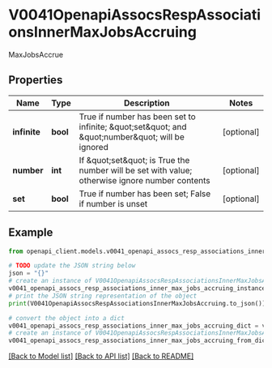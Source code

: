 # V0041OpenapiAssocsRespAssociationsInnerMaxJobsAccruing

MaxJobsAccrue

## Properties

Name | Type | Description | Notes
------------ | ------------- | ------------- | -------------
**infinite** | **bool** | True if number has been set to infinite; \&quot;set\&quot; and \&quot;number\&quot; will be ignored | [optional] 
**number** | **int** | If \&quot;set\&quot; is True the number will be set with value; otherwise ignore number contents | [optional] 
**set** | **bool** | True if number has been set; False if number is unset | [optional] 

## Example

```python
from openapi_client.models.v0041_openapi_assocs_resp_associations_inner_max_jobs_accruing import V0041OpenapiAssocsRespAssociationsInnerMaxJobsAccruing

# TODO update the JSON string below
json = "{}"
# create an instance of V0041OpenapiAssocsRespAssociationsInnerMaxJobsAccruing from a JSON string
v0041_openapi_assocs_resp_associations_inner_max_jobs_accruing_instance = V0041OpenapiAssocsRespAssociationsInnerMaxJobsAccruing.from_json(json)
# print the JSON string representation of the object
print(V0041OpenapiAssocsRespAssociationsInnerMaxJobsAccruing.to_json())

# convert the object into a dict
v0041_openapi_assocs_resp_associations_inner_max_jobs_accruing_dict = v0041_openapi_assocs_resp_associations_inner_max_jobs_accruing_instance.to_dict()
# create an instance of V0041OpenapiAssocsRespAssociationsInnerMaxJobsAccruing from a dict
v0041_openapi_assocs_resp_associations_inner_max_jobs_accruing_from_dict = V0041OpenapiAssocsRespAssociationsInnerMaxJobsAccruing.from_dict(v0041_openapi_assocs_resp_associations_inner_max_jobs_accruing_dict)
```
[[Back to Model list]](../README.md#documentation-for-models) [[Back to API list]](../README.md#documentation-for-api-endpoints) [[Back to README]](../README.md)


